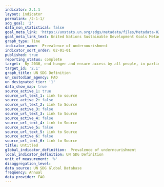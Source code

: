 ```yaml
---
indicator: 2.1.1
layout: indicator
permalink: /2-1-1/
sdg_goal: '2'
data_non_statistical: false
goal_meta_link: 'https://unstats.un.org/sdgs/metadata/files/Metadata-02-01-01.pdf'
goal_meta_link_text: United Nations Sustainable Development Goals Metadata
graph_type: line
indicator_name:  Prevalence of undernourishment
indicator_sort_order: 02-01-01
published: true
reporting_status: complete
target:  By 2030, end hunger and ensure access by all people, in particular the poor and people in vulnerable situations, including infants, to safe, nutritious and sufficient food all year round
target_id: '2.1'
graph_title: UN SDG Definition
un_custodian_agency: FAO
un_designated_tier: '1'
data_show_map: true
source_active_1: true
source_url_text_1: Link to source
source_active_2: false
source_url_text_2: Link to Source
source_active_3: false
source_url_text_3: Link to Source
source_active_4: false
source_url_text_4: Link to Source
source_active_5: false
source_url_text_5: Link to Source
source_active_6: false
source_url_text_6: Link to Source
title: Untitled
global_indicator_definition:  Prevalence of undernourishment
local_indicator_definition: UN SDG Definition
unit_of_measurement: '%'
disaggregation_level: 
data_source: UN SDG Global Database
frequency: Annual
data_provider: FAO
---
```

